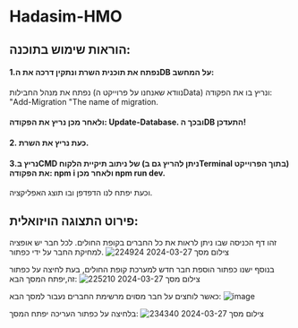# Hadasim-HMO

## הוראות שימוש בתוכנה:
#### 1.נפתח את תוכנית השרת ונתקין דרכה את הDB על המחשב:
נפתח את מנהל החבילות (נוודא שאנחנו על פרוייקט הData) ונריץ בו את הפקודה: "Add-Migration "The name of migration.
#### ולאחר מכן נריץ את הפקודה: Update-Database. ובכך הDB התעדכן!
#### 2. כעת נריץ את השרת.
#### 3.נריץ בCMD של ניתוב תיקיית הלקוח (ניתן להריץ גם בTerminal בתוך הפרוייקט) את הפקודה: npm i ולאחר מכן npm run dev.
וכעת יפתח לנו הדפדפן ובו תוצג האפליקציה.
## פירוט התצוגה הויזואלית:
זהו דף הכניסה שבו ניתן לראות את כל החברים בקופת החולים. לכל חבר יש אופציה למחיקת החבר על ידי כפתור.
![צילום מסך 2024-03-27 224924](https://github.com/rut-kroivets/Hadasim-Home-exercise/assets/149902635/afb70d5a-75b4-45f2-934c-1ee137894492)

בנוסף ישנו כפתור הוספת חבר חדש למערכת קופת החולים, בעת לחיצה על כפתור זה,יפתח המסך הבא:
![צילום מסך 2024-03-27 225210](https://github.com/rut-kroivets/Hadasim-Home-exercise/assets/149902635/20b47826-9b69-4db4-87c9-df405fb455e5)

כאשר לוחצים על חבר מסוים מרשימת החברים נעבור למסך הבא:
![image](https://github.com/rut-kroivets/Hadasim-Home-exercise/assets/149902635/070aa597-9591-4118-9fa5-4a4a5cc75be4)


בלחיצה על כפתור העריכה יפתח המסך:
![צילום מסך 2024-03-27 234340](https://github.com/rut-kroivets/Hadasim-Home-exercise/assets/149902635/20f03a3e-4bca-4efb-9e9f-46c7473550bb)








